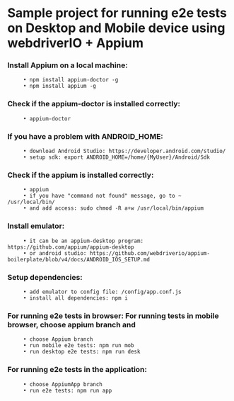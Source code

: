# Sample project for running e2e tests on Desktop and Mobile device using webdriverIO + Appium   

### Install Appium on a local machine:  
         • npm install appium-doctor -g 
         • npm install appium -g   

### Check if the appium-doctor is installed correctly: 
         • appium-doctor  

### If you have a problem with **ANDROID_HOME**:
         • download Android Studio: https://developer.android.com/studio/
         • setup sdk: export ANDROID_HOME=/home/{MyUser}/Android/Sdk 

### Check if the appium is installed correctly: 
         • appium  
         • if you have "command not found" message, go to ~ /usr/local/bin/ 
         • and add access: sudo chmod -R a+w /usr/local/bin/appium
 
### Install emulator:   
         • it can be an appium-desktop program: https://github.com/appium/appium-desktop
         • or android studio: https://github.com/webdriverio/appium-boilerplate/blob/v4/docs/ANDROID_IOS_SETUP.md
  
### Setup dependencies:
         • add emulator to config file: /config/app.conf.js
         • install all dependencies: npm i

### For running e2e tests in browser: For running tests in mobile browser, choose **appium** branch and
         • choose Appium branch 
         • run mobile e2e tests: npm run mob
         • run desktop e2e tests: npm run desk

### For running e2e tests in the application:
         • choose AppiumApp branch 
         • run e2e tests: npm run app
